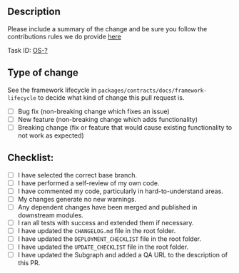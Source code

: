 ## Description

Please include a summary of the change and be sure you follow the contributions rules we do provide [here](../CONTRIBUTIONS.md)

Task ID: [OS-?](https://aragonassociation.atlassian.net/browse/OS-?)

## Type of change

See the framework lifecycle in `packages/contracts/docs/framework-lifecycle` to decide what kind of change this pull request is.

<!--- Please delete options that are not relevant. -->

- [ ] Bug fix (non-breaking change which fixes an issue)
- [ ] New feature (non-breaking change which adds functionality)
- [ ] Breaking change (fix or feature that would cause existing functionality to not work as expected)

## Checklist:

- [ ] I have selected the correct base branch.
- [ ] I have performed a self-review of my own code.
- [ ] I have commented my code, particularly in hard-to-understand areas.
- [ ] My changes generate no new warnings.
- [ ] Any dependent changes have been merged and published in downstream modules.
- [ ] I ran all tests with success and extended them if necessary.
- [ ] I have updated the `CHANGELOG.md` file in the root folder.
- [ ] I have updated the `DEPLOYMENT_CHECKLIST` file in the root folder.
- [ ] I have updated the `UPDATE_CHECKLIST` file in the root folder.
- [ ] I have updated the Subgraph and added a QA URL to the description of this PR.
